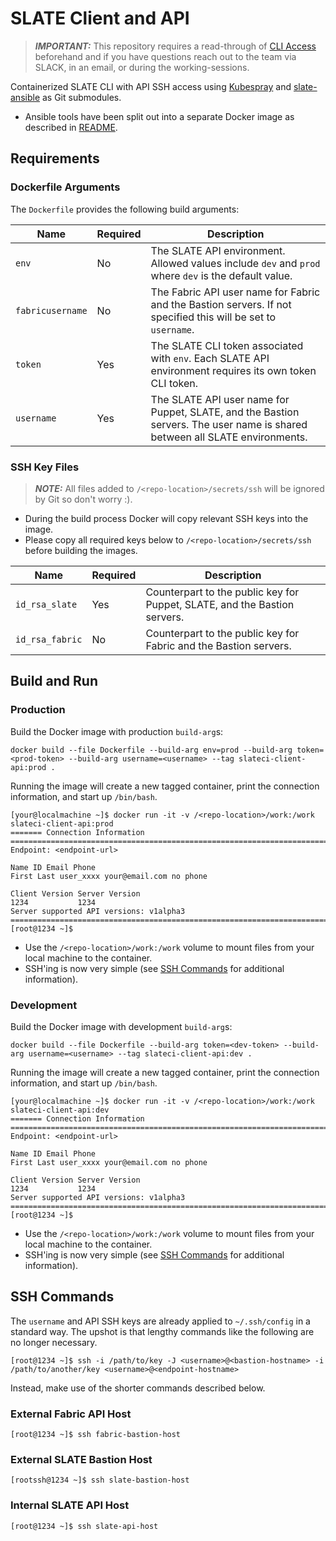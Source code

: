 # SLATE Client and API

> **_IMPORTANT:_** This repository requires a read-through of [CLI Access](https://portal.slateci.io/cli) beforehand and if you have questions reach out to the team via SLACK, in an email, or during the working-sessions.

Containerized SLATE CLI with API SSH access using [Kubespray](https://github.com/kubernetes-sigs/kubespray) and [slate-ansible](https://github.com/slateci/slate-ansible) as Git submodules.

* Ansible tools have been split out into a separate Docker image as described in [README](ansible/README.md).

## Requirements

### Dockerfile Arguments

The `Dockerfile` provides the following build arguments:

| Name | Required | Description |
| --- | --- | --- |
| `env` | No | The SLATE API environment. Allowed values include `dev` and `prod` where `dev` is the default value. |
| `fabricusername` | No | The Fabric API user name for Fabric and the Bastion servers. If not specified this will be set to `username`. |
| `token` | Yes | The SLATE CLI token associated with `env`. Each SLATE API environment requires its own token CLI token. |
| `username` | Yes | The SLATE API user name for Puppet, SLATE, and the Bastion servers. The user name is shared between all SLATE environments. |

### SSH Key Files

> **_NOTE:_** All files added to `/<repo-location>/secrets/ssh` will be ignored by Git so don't worry :).

* During the build process Docker will copy relevant SSH keys into the image.
* Please copy all required keys below to `/<repo-location>/secrets/ssh` before building the images.

| Name | Required | Description |
| --- | --- | --- |
| `id_rsa_slate` | Yes | Counterpart to the public key for Puppet, SLATE, and the Bastion servers. |
| `id_rsa_fabric` | No | Counterpart to the public key for Fabric and the Bastion servers. |

## Build and Run

### Production

Build the Docker image with production `build-arg`s:

```shell
docker build --file Dockerfile --build-arg env=prod --build-arg token=<prod-token> --build-arg username=<username> --tag slateci-client-api:prod .
```

Running the image will create a new tagged container, print the connection information, and start up `/bin/bash`.

```shell
[your@localmachine ~]$ docker run -it -v /<repo-location>/work:/work slateci-client-api:prod
======= Connection Information ========================================================================
Endpoint: <endpoint-url>

Name ID Email Phone
First Last user_xxxx your@email.com no phone

Client Version Server Version
1234           1234          
Server supported API versions: v1alpha3
=======================================================================================================
[root@1234 ~]$
```

* Use the `/<repo-location>/work:/work` volume to mount files from your local machine to the container.
* SSH'ing is now very simple (see [SSH Commands](../README.md#ssh-commands) for additional information).

### Development

Build the Docker image with development `build-arg`s:

```shell
docker build --file Dockerfile --build-arg token=<dev-token> --build-arg username=<username> --tag slateci-client-api:dev .
```

Running the image will create a new tagged container, print the connection information, and start up `/bin/bash`.

```shell
[your@localmachine ~]$ docker run -it -v /<repo-location>/work:/work slateci-client-api:dev
======= Connection Information ========================================================================
Endpoint: <endpoint-url>

Name ID Email Phone
First Last user_xxxx your@email.com no phone

Client Version Server Version
1234           1234          
Server supported API versions: v1alpha3
=======================================================================================================
[root@1234 ~]$
```

* Use the `/<repo-location>/work:/work` volume to mount files from your local machine to the container.
* SSH'ing is now very simple (see [SSH Commands](../README.md#ssh-commands) for additional information).

## SSH Commands

The `username` and API SSH keys are already applied to `~/.ssh/config` in a standard way. The upshot is that lengthy commands like the following are no longer necessary.

```shell
[root@1234 ~]$ ssh -i /path/to/key -J <username>@<bastion-hostname> -i /path/to/another/key <username>@<endpoint-hostname>
```

Instead, make use of the shorter commands described below.

### External Fabric API Host

```shell
[root@1234 ~]$ ssh fabric-bastion-host
```

### External SLATE Bastion Host

```shell
[rootssh@1234 ~]$ ssh slate-bastion-host
```

### Internal SLATE API Host

```shell
[root@1234 ~]$ ssh slate-api-host
```
